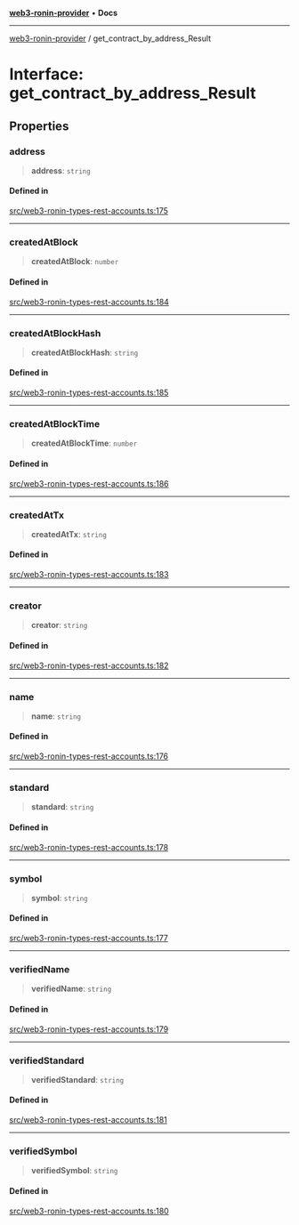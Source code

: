 [**web3-ronin-provider**](../README.md) • **Docs**

***

[web3-ronin-provider](../globals.md) / get\_contract\_by\_address\_Result

# Interface: get\_contract\_by\_address\_Result

## Properties

### address

> **address**: `string`

#### Defined in

[src/web3-ronin-types-rest-accounts.ts:175](https://github.com/chuacw/web3-ronin-provider/blob/e9318161fb5ce839bfa5a7cd824e9be03b129c7e/src/web3-ronin-types-rest-accounts.ts#L175)

***

### createdAtBlock

> **createdAtBlock**: `number`

#### Defined in

[src/web3-ronin-types-rest-accounts.ts:184](https://github.com/chuacw/web3-ronin-provider/blob/e9318161fb5ce839bfa5a7cd824e9be03b129c7e/src/web3-ronin-types-rest-accounts.ts#L184)

***

### createdAtBlockHash

> **createdAtBlockHash**: `string`

#### Defined in

[src/web3-ronin-types-rest-accounts.ts:185](https://github.com/chuacw/web3-ronin-provider/blob/e9318161fb5ce839bfa5a7cd824e9be03b129c7e/src/web3-ronin-types-rest-accounts.ts#L185)

***

### createdAtBlockTime

> **createdAtBlockTime**: `number`

#### Defined in

[src/web3-ronin-types-rest-accounts.ts:186](https://github.com/chuacw/web3-ronin-provider/blob/e9318161fb5ce839bfa5a7cd824e9be03b129c7e/src/web3-ronin-types-rest-accounts.ts#L186)

***

### createdAtTx

> **createdAtTx**: `string`

#### Defined in

[src/web3-ronin-types-rest-accounts.ts:183](https://github.com/chuacw/web3-ronin-provider/blob/e9318161fb5ce839bfa5a7cd824e9be03b129c7e/src/web3-ronin-types-rest-accounts.ts#L183)

***

### creator

> **creator**: `string`

#### Defined in

[src/web3-ronin-types-rest-accounts.ts:182](https://github.com/chuacw/web3-ronin-provider/blob/e9318161fb5ce839bfa5a7cd824e9be03b129c7e/src/web3-ronin-types-rest-accounts.ts#L182)

***

### name

> **name**: `string`

#### Defined in

[src/web3-ronin-types-rest-accounts.ts:176](https://github.com/chuacw/web3-ronin-provider/blob/e9318161fb5ce839bfa5a7cd824e9be03b129c7e/src/web3-ronin-types-rest-accounts.ts#L176)

***

### standard

> **standard**: `string`

#### Defined in

[src/web3-ronin-types-rest-accounts.ts:178](https://github.com/chuacw/web3-ronin-provider/blob/e9318161fb5ce839bfa5a7cd824e9be03b129c7e/src/web3-ronin-types-rest-accounts.ts#L178)

***

### symbol

> **symbol**: `string`

#### Defined in

[src/web3-ronin-types-rest-accounts.ts:177](https://github.com/chuacw/web3-ronin-provider/blob/e9318161fb5ce839bfa5a7cd824e9be03b129c7e/src/web3-ronin-types-rest-accounts.ts#L177)

***

### verifiedName

> **verifiedName**: `string`

#### Defined in

[src/web3-ronin-types-rest-accounts.ts:179](https://github.com/chuacw/web3-ronin-provider/blob/e9318161fb5ce839bfa5a7cd824e9be03b129c7e/src/web3-ronin-types-rest-accounts.ts#L179)

***

### verifiedStandard

> **verifiedStandard**: `string`

#### Defined in

[src/web3-ronin-types-rest-accounts.ts:181](https://github.com/chuacw/web3-ronin-provider/blob/e9318161fb5ce839bfa5a7cd824e9be03b129c7e/src/web3-ronin-types-rest-accounts.ts#L181)

***

### verifiedSymbol

> **verifiedSymbol**: `string`

#### Defined in

[src/web3-ronin-types-rest-accounts.ts:180](https://github.com/chuacw/web3-ronin-provider/blob/e9318161fb5ce839bfa5a7cd824e9be03b129c7e/src/web3-ronin-types-rest-accounts.ts#L180)
